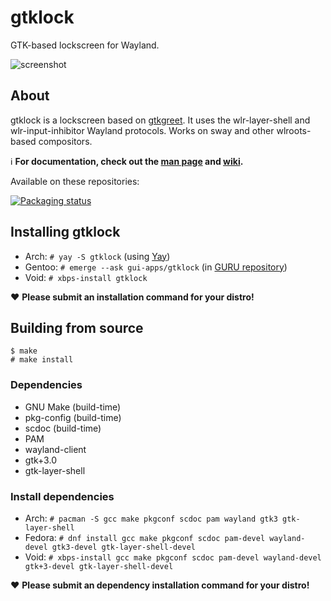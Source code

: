 # gtklock
GTK-based lockscreen for Wayland.

![screenshot](https://user-images.githubusercontent.com/21199271/169707623-2ac5f02b-b6ed-461a-b9a3-5d96440843a2.png)
## About
gtklock is a lockscreen based on [gtkgreet](https://git.sr.ht/~kennylevinsen/gtkgreet).
It uses the wlr-layer-shell and wlr-input-inhibitor Wayland protocols.
Works on sway and other wlroots-based compositors.

ℹ️ __For documentation, check out the [man page](https://man.voidlinux.org/gtklock) and [wiki](https://github.com/jovanlanik/gtklock/wiki).__

Available on these repositories:

[![Packaging status](https://repology.org/badge/vertical-allrepos/gtklock.svg)](https://repology.org/project/gtklock/versions)
## Installing gtklock
- Arch: `# yay -S gtklock` (using [Yay](https://github.com/Jguer/yay))
- Gentoo: `# emerge --ask gui-apps/gtklock` (in [GURU repository](https://wiki.gentoo.org/wiki/Project:GURU))
- Void: `# xbps-install gtklock`

❤️ __Please submit an installation command for your distro!__
## Building from source
```
$ make
# make install
```
### Dependencies
- GNU Make (build-time)
- pkg-config (build-time)
- scdoc (build-time)
- PAM
- wayland-client
- gtk+3.0
- gtk-layer-shell
### Install dependencies
- Arch: `# pacman -S gcc make pkgconf scdoc pam wayland gtk3 gtk-layer-shell`
- Fedora: `# dnf install gcc make pkgconf scdoc pam-devel wayland-devel gtk3-devel gtk-layer-shell-devel`
- Void: `# xbps-install gcc make pkgconf scdoc pam-devel wayland-devel gtk+3-devel gtk-layer-shell-devel`

❤️ __Please submit an dependency installation command for your distro!__
